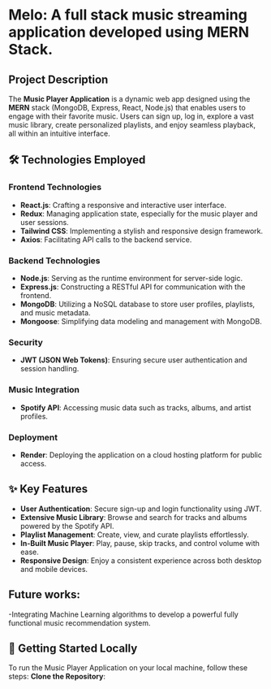 # Melo: A full stack music streaming application developed using MERN Stack.

## Project Description
The **Music Player Application** is a dynamic web app designed using the **MERN** stack (MongoDB, Express, React, Node.js) that enables users to engage with their favorite music. Users can sign up, log in, explore a vast music library, create personalized playlists, and enjoy seamless playback, all within an intuitive interface.

## 🛠 Technologies Employed

### Frontend Technologies
- **React.js**: Crafting a responsive and interactive user interface.
- **Redux**: Managing application state, especially for the music player and user sessions.
- **Tailwind CSS**: Implementing a stylish and responsive design framework.
- **Axios**: Facilitating API calls to the backend service.

### Backend Technologies
- **Node.js**: Serving as the runtime environment for server-side logic.
- **Express.js**: Constructing a RESTful API for communication with the frontend.
- **MongoDB**: Utilizing a NoSQL database to store user profiles, playlists, and music metadata.
- **Mongoose**: Simplifying data modeling and management with MongoDB.

### Security
- **JWT (JSON Web Tokens)**: Ensuring secure user authentication and session handling.

### Music Integration
- **Spotify API**: Accessing music data such as tracks, albums, and artist profiles.

### Deployment
- **Render**: Deploying the application on a cloud hosting platform for public access.

## ✨ Key Features
- **User Authentication**: Secure sign-up and login functionality using JWT.
- **Extensive Music Library**: Browse and search for tracks and albums powered by the Spotify API.
- **Playlist Management**: Create, view, and curate playlists effortlessly.
- **In-Built Music Player**: Play, pause, skip tracks, and control volume with ease.
- **Responsive Design**: Enjoy a consistent experience across both desktop and mobile devices.

## Future works:
-Integrating Machine Learning algorithms to develop a powerful fully functional music recommendation system.

## 🚀 Getting Started Locally

To run the Music Player Application on your local machine, follow these steps:
**Clone the Repository**:


